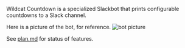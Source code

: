 Wildcat Countdown is a specialized Slackbot that prints configurable countdowns to a Slack channel.

Here is a picture of the bot, for reference.
![bot picture](https://d3m7xw68ay40x8.cloudfront.net/assets/2016/09/14101144/davidson-wildcats.jpg)

See [plan.md](doc/plan.md) for status of features.
